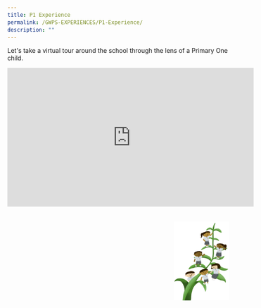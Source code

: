 ```yaml
---
title: P1 Experience
permalink: /GWPS-EXPERIENCES/P1-Experience/
description: ""
---
```

Let's take a virtual tour around the school through the lens of a Primary One child.

<center><iframe width="560" height="315" src="https://www.youtube.com/embed/1zKpjPYqOMg" title="YouTube video player" frameborder="0" allow="accelerometer; autoplay; clipboard-write; encrypted-media; gyroscope; picture-in-picture" allowfullscreen></iframe></center><br>

<img src="/images/Small%20logo/gwps%20children%20(1).png" 
     style="width:25%;float:right">